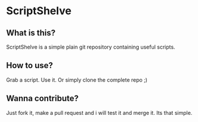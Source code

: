 ScriptShelve
===

## What is this?
ScriptShelve is a simple plain git repository containing useful scripts.

## How to use?
Grab a script. Use it. Or simply clone the complete repo ;)

## Wanna contribute?
Just fork it, make a pull request and i will test it and merge it. Its that simple.
